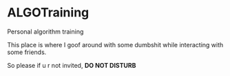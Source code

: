 # ALGOTraining
Personal algorithm training

This place is where I goof around with some dumbshit while interacting with some friends.

So please if u r not invited, <b>DO NOT DISTURB<b/>
